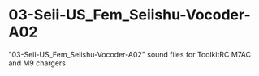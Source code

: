 # 03-Seii-US_Fem_Seiishu-Vocoder-A02
"03-Seii-US_Fem_Seiishu-Vocoder-A02" sound files for ToolkitRC M7AC and M9 chargers
